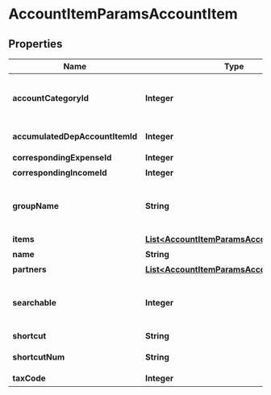 

# AccountItemParamsAccountItem

## Properties

Name | Type | Description | Notes
------------ | ------------- | ------------- | -------------
**accountCategoryId** | **Integer** | 勘定科目カテゴリーID Selectablesフォーム用選択項目情報エンドポイント(account_groups.account_category_id)で取得可能です | 
**accumulatedDepAccountItemId** | **Integer** | 減価償却累計額勘定科目ID（法人のみ利用可能） |  [optional]
**correspondingExpenseId** | **Integer** | 支出取引相手勘定科目ID | 
**correspondingIncomeId** | **Integer** | 収入取引相手勘定科目ID | 
**groupName** | **String** | 決算書表示名（小カテゴリー） Selectablesフォーム用選択項目情報エンドポイント(account_groups.name)で取得可能です | 
**items** | [**List&lt;AccountItemParamsAccountItemItems&gt;**](AccountItemParamsAccountItemItems.md) | 品目 |  [optional]
**name** | **String** | 勘定科目名 (30文字以内) | 
**partners** | [**List&lt;AccountItemParamsAccountItemItems&gt;**](AccountItemParamsAccountItemItems.md) | 取引先 |  [optional]
**searchable** | **Integer** | 検索可能:2, 検索不可：3(登録時未指定の場合は2で登録されます。更新時未指定の場合はsearchableは変更されません。) |  [optional]
**shortcut** | **String** | ショートカット1 (20文字以内) |  [optional]
**shortcutNum** | **String** | ショートカット2(勘定科目コード)(20文字以内) |  [optional]
**taxCode** | **Integer** | 税区分コード | 



